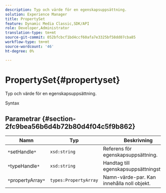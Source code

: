 ```yaml
---
description: Typ och värde för en egenskapsuppsättning.
solution: Experience Manager
title: PropertySet
feature: Dynamic Media Classic,SDK/API
role: Developer,Administrator
translation-type: tm+mt
source-git-commit: 052bfcbcf1bd4ccf60afa7e3325bf58dd07cba85
workflow-type: tm+mt
source-wordcount: '46'
ht-degree: 0%

---
```



# PropertySet{#propertyset}

Typ och värde för en egenskapsuppsättning.

Syntax

## Parametrar {#section-2fc9bea56b6d4b72b80d4f04c5f9b862}

| Namn | Typ | Beskrivning |
|---|---|---|
| `*`setHandle`*` | `xsd:string` | Referens för egenskapsuppsättning. |
| `*`typeHandle`*` | `xsd:string` | Handtag till egenskapsuppsättningstypen. |
| `*`propertyArray`*` | `types:PropertyArray` | Namn-värde-par. Kan innehålla noll objekt. |


